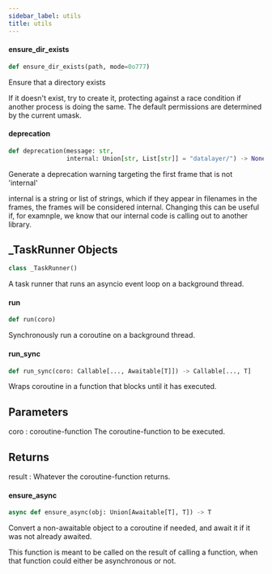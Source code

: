 ```yaml
---
sidebar_label: utils
title: utils
---
```


#### ensure\_dir\_exists

```python
def ensure_dir_exists(path, mode=0o777)
```

Ensure that a directory exists

If it doesn&#x27;t exist, try to create it, protecting against a race condition
if another process is doing the same.
The default permissions are determined by the current umask.

#### deprecation

```python
def deprecation(message: str,
                internal: Union[str, List[str]] = "datalayer/") -> None
```

Generate a deprecation warning targeting the first frame that is not &#x27;internal&#x27;

internal is a string or list of strings, which if they appear in filenames in the
frames, the frames will be considered internal. Changing this can be useful if, for examnple,
we know that our internal code is calling out to another library.

## \_TaskRunner Objects

```python
class _TaskRunner()
```

A task runner that runs an asyncio event loop on a background thread.

#### run

```python
def run(coro)
```

Synchronously run a coroutine on a background thread.

#### run\_sync

```python
def run_sync(coro: Callable[..., Awaitable[T]]) -> Callable[..., T]
```

Wraps coroutine in a function that blocks until it has executed.

Parameters
----------
coro : coroutine-function
    The coroutine-function to be executed.

Returns
-------
result :
    Whatever the coroutine-function returns.

#### ensure\_async

```python
async def ensure_async(obj: Union[Awaitable[T], T]) -> T
```

Convert a non-awaitable object to a coroutine if needed,
and await it if it was not already awaited.

This function is meant to be called on the result of calling a function,
when that function could either be asynchronous or not.

